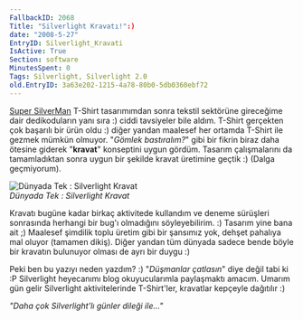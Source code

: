 ```yaml
---
FallbackID: 2068
Title: "Silverlight Kravatı!":)
date: "2008-5-27"
EntryID: Silverlight_Kravati
IsActive: True
Section: software
MinutesSpent: 0
Tags: Silverlight, Silverlight 2.0
old.EntryID: 3a63e202-1215-4a78-80b0-5db0360ebf72
---
```

[Super
SilverMan](http://daron.yondem.com/tr/post/02fbfef5-7ce2-4870-84b9-3f2c36ef2a6d)
T-Shirt tasarımımdan sonra tekstil sektörüne gireceğime dair
dedikoduların yanı sıra :) ciddi tavsiyeler bile aldım. T-Shirt
gerçekten çok başarılı bir ürün oldu :) diğer yandan maalesef her
ortamda T-Shirt ile gezmek mümkün olmuyor. "*Gömlek bastıralım?*" gibi
bir fikrin biraz daha ötesine giderek "**kravat**" konseptini uygun
gördüm. Tasarım çalışmalarını da tamamladıktan sonra uygun bir şekilde
kravat üretimine geçtik :) (Dalga geçmiyorum).

![Dünyada Tek : Silverlight
Kravat](media/Silverlight_Kravati/26052008_1.jpg)\
*Dünyada Tek : Silverlight Kravat*

Kravatı bugüne kadar birkaç aktivitede kullandım ve deneme sürüşleri
sonrasında herhangi bir bug'ı olmadığını söyleyebilirim. :) Tasarım yine
bana ait ;) Maalesef şimdilik toplu üretim gibi bir şansımız yok, dehşet
pahalıya mal oluyor (tamamen dikiş). Diğer yandan tüm dünyada sadece
bende böyle bir kravatın bulunuyor olması de ayrı bir duygu :)

Peki ben bu yazıyı neden yazdım? :) "*Düşmanlar çatlasın*" diye değil
tabi ki :P Silverlight heyecanımı blog okuyucularımla paylaşmaktı
amacım. Umarım gün gelir Silverlight aktivitelerinde T-Shirt'ler,
kravatlar kepçeyle dağıtılır :)

*"Daha çok Silverlight'lı günler dileği ile..."*


